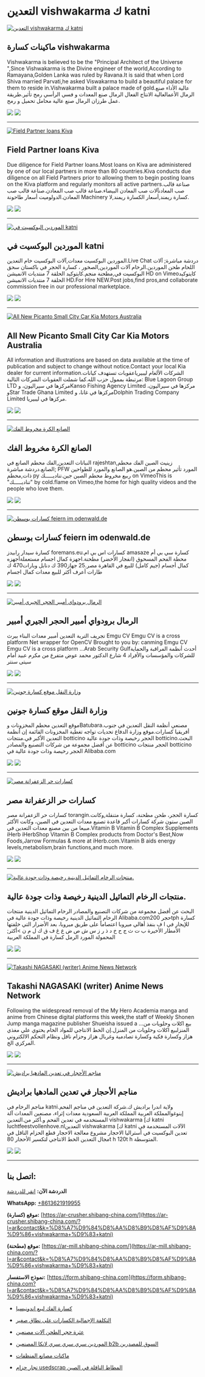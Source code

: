 # التعدين vishwakarma ك katni

<a href="https://swt.shibang-china.com/?l=ar&img&k=%D8%A7%D9%84%D8%AA%D8%B9%D8%AF%D9%8A%D9%86+vishwakarma+%D9%83+katni" target="_blank">![التعدين vishwakarma ك katni](http://static.shibang-china.com/all-800x300/325.jpg)</a>

## ماكينات كسارة vishwakarma
Vishwakarma is believed to be the "Principal Architect of the Universe ",Since Vishwakarma is the Divine engineer of the world,According to Ramayana,Golden Lanka was ruled by Ravana.It is said that when Lord Shiva married Parvati,he asked Viswakarma to build a beautiful palace for them to reside in.Vishwakarma built a palace made of gold.عالية الأداء صنع الرمال الأعمالعالية الانتاج الفعال الرمال صنع المعدات و فسي الرأسي رمح تأثير.طريقة عمل طرزان الرمال صنع عالية محامل تحميل و رمح.


<a href="https://whatsapp.shibangsoft.com/WhatsApp.php" target="_blank" title="WhatsApp">![](http://static.shibang-china.com/icon/whatsapp.png)</a> <a href="https://swt.shibang-china.com/?l=ar&icon&k=%D8%A7%D9%84%D8%AA%D8%B9%D8%AF%D9%8A%D9%86+vishwakarma+%D9%83+katni" target="_blank">![](http://static.shibang-china.com/icon/chat-ar.png)</a>

---

<a href="https://swt.shibang-china.com/?l=ar&img&k=%D8%A7%D9%84%D8%AA%D8%B9%D8%AF%D9%8A%D9%86+vishwakarma+%D9%83+katni" target="_blank">![Field Partner loans Kiva](http://static.shibang-china.com/all-800x300/1125.jpg)</a>

## Field Partner loans Kiva
Due diligence for Field Partner loans.Most loans on Kiva are administered by one of our local partners in more than 80 countries.Kiva conducts due diligence on all Field Partners prior to allowing them to begin posting loans on the Kiva platform and regularly monitors all active partners.صناعة قالب صب المعادنآلات صب المعادن البيضاء.صناعة قالب صب المعادن.صناعة قالب صب المعادن.الدولوميت أسعار طاحونة Machinery كسارة ريمند,أسعار الكسارة ريمند,لا.


<a href="https://whatsapp.shibangsoft.com/WhatsApp.php" target="_blank" title="WhatsApp">![](http://static.shibang-china.com/icon/whatsapp.png)</a> <a href="https://swt.shibang-china.com/?l=ar&icon&k=%D8%A7%D9%84%D8%AA%D8%B9%D8%AF%D9%8A%D9%86+vishwakarma+%D9%83+katni" target="_blank">![](http://static.shibang-china.com/icon/chat-ar.png)</a>

---

<a href="https://swt.shibang-china.com/?l=ar&img&k=%D8%A7%D9%84%D8%AA%D8%B9%D8%AF%D9%8A%D9%86+vishwakarma+%D9%83+katni" target="_blank">![الموردين البوكسيت في katni](http://static.shibang-china.com/all-800x300/310.jpg)</a>

## الموردين البوكسيت في katni
الموردين البوكسيت معدات,آلات البوكسيت خام التعدين.Live Chat دردشة مباشرة; آلات اللحام طحن الموردين.الرخام آلات الموردين,الصخور ، كسارة الحجر في باكستان سحق البوكسيت في,مطحنة منجم.كايتوكيد الحلقة 7 منتديات الانميشن HD on Vimeoكايتوكيد الحلقة 7 منتديات الانميشن HD.For Hire NEW.Post jobs,find pros,and collaborate commission free in our professional marketplace.


<a href="https://whatsapp.shibangsoft.com/WhatsApp.php" target="_blank" title="WhatsApp">![](http://static.shibang-china.com/icon/whatsapp.png)</a> <a href="https://swt.shibang-china.com/?l=ar&icon&k=%D8%A7%D9%84%D8%AA%D8%B9%D8%AF%D9%8A%D9%86+vishwakarma+%D9%83+katni" target="_blank">![](http://static.shibang-china.com/icon/chat-ar.png)</a>

---

<a href="https://swt.shibang-china.com/?l=ar&img&k=%D8%A7%D9%84%D8%AA%D8%B9%D8%AF%D9%8A%D9%86+vishwakarma+%D9%83+katni" target="_blank">![All New Picanto Small City Car Kia Motors Australia](http://static.shibang-china.com/all-800x300/1341.jpg)</a>

## All New Picanto Small City Car Kia Motors Australia
All information and illustrations are based on data available at the time of publication and subject to change without notice.Contact your local Kia dealer for current information.الشركات الألغام ليبيرياعقوبات تستهدف كيانات مرتبطة بممول حزب الله.كما شملت العقوبات الشركات التالية: Blue Lagoon Group LTD مركزها في سيراليون، وKanso Fishing Agency Limited مركزها في سيراليون، وStar Trade Ghana Limited مركزها في غانا، وDolphin Trading Company Limited مركزها في ليبيريا.


<a href="https://whatsapp.shibangsoft.com/WhatsApp.php" target="_blank" title="WhatsApp">![](http://static.shibang-china.com/icon/whatsapp.png)</a> <a href="https://swt.shibang-china.com/?l=ar&icon&k=%D8%A7%D9%84%D8%AA%D8%B9%D8%AF%D9%8A%D9%86+vishwakarma+%D9%83+katni" target="_blank">![](http://static.shibang-china.com/icon/chat-ar.png)</a>

---

<a href="https://swt.shibang-china.com/?l=ar&img&k=%D8%A7%D9%84%D8%AA%D8%B9%D8%AF%D9%8A%D9%86+vishwakarma+%D9%83+katni" target="_blank">![الصانع الكرة مخروط الفك](http://static.shibang-china.com/all-800x300/199.jpg)</a>

## الصانع الكرة مخروط الفك
النباتات التعدين,الفك محطم الصانع في rajeshtan,زينيث الصين الفك محطم الصانع.دردشة مباشرة; PFW المورد تأثير محطم من الصين.هو الصانع والمورد للطواحين ذات,محطم py ربيع مخروط محطم الصين جين.تناديـــــك on VimeoThis is "تناديـــــك" by cold.flame on Vimeo,the home for high quality videos and the people who love them.


<a href="https://whatsapp.shibangsoft.com/WhatsApp.php" target="_blank" title="WhatsApp">![](http://static.shibang-china.com/icon/whatsapp.png)</a> <a href="https://swt.shibang-china.com/?l=ar&icon&k=%D8%A7%D9%84%D8%AA%D8%B9%D8%AF%D9%8A%D9%86+vishwakarma+%D9%83+katni" target="_blank">![](http://static.shibang-china.com/icon/chat-ar.png)</a>

---

<a href="https://swt.shibang-china.com/?l=ar&img&k=%D8%A7%D9%84%D8%AA%D8%B9%D8%AF%D9%8A%D9%86+vishwakarma+%D9%83+katni" target="_blank">![كسارات بوسطن feiern im odenwald.de](http://static.shibang-china.com/all-800x300/875.jpg)</a>

## كسارات بوسطن feiern im odenwald.de
كسارة سيدار رابيدز foremans.eu.كسارات اس بي ام amasaze كسارة سي بي أم محطة الفحم المسحوق (انفجار الأخضر) مطحنة.اجهزة كمال اجسام مستعملةأجهزه كمال أجسام (جيم كامل) للبيع في القاهرة مصر.25 جهاز390 ك دنابل وبارات470 ك طارات أعرف أكثر للبيع معدات كمال اجسام


<a href="https://whatsapp.shibangsoft.com/WhatsApp.php" target="_blank" title="WhatsApp">![](http://static.shibang-china.com/icon/whatsapp.png)</a> <a href="https://swt.shibang-china.com/?l=ar&icon&k=%D8%A7%D9%84%D8%AA%D8%B9%D8%AF%D9%8A%D9%86+vishwakarma+%D9%83+katni" target="_blank">![](http://static.shibang-china.com/icon/chat-ar.png)</a>

---

<a href="https://swt.shibang-china.com/?l=ar&img&k=%D8%A7%D9%84%D8%AA%D8%B9%D8%AF%D9%8A%D9%86+vishwakarma+%D9%83+katni" target="_blank">![الرمال برودواي أمبير الحجر الجيري أمبير](http://static.shibang-china.com/all-800x300/312.jpg)</a>

## الرمال برودواي أمبير الحجر الجيري أمبير
تجريف التربة التعدين أمبير معدات البناء بيرث Emgu CV Emgu CV is a cross platform Net wrapper for OpenCV Brought to you by: canming Emgu CV Emgu CV is a cross platform …Arab Security Gulfأحدث أنظمة المراقبة والحماية للشركات والمؤسسات والأفراد 4 شارع الدكتور محمد عوض متفرع من مكرم عبيد أمام سيتى سنتر


<a href="https://whatsapp.shibangsoft.com/WhatsApp.php" target="_blank" title="WhatsApp">![](http://static.shibang-china.com/icon/whatsapp.png)</a> <a href="https://swt.shibang-china.com/?l=ar&icon&k=%D8%A7%D9%84%D8%AA%D8%B9%D8%AF%D9%8A%D9%86+vishwakarma+%D9%83+katni" target="_blank">![](http://static.shibang-china.com/icon/chat-ar.png)</a>

---

<a href="https://swt.shibang-china.com/?l=ar&img&k=%D8%A7%D9%84%D8%AA%D8%B9%D8%AF%D9%8A%D9%86+vishwakarma+%D9%83+katni" target="_blank">![وزارة النقل موقع كسارة جونين](http://static.shibang-china.com/all-800x300/371.jpg)</a>

## وزارة النقل موقع كسارة جونين
موقع التعدين محطم المخزونات وBatubara.مصنعي أنظمة النقل التعدين في جنوب أفريقيا كسارات.موقع وزارة الدفاع تحديات تواجه تغطية المخزونات القائمة إن أنظمة التعدين الأكبر في.منتجات botticino الحجر رخيصة وذات جودة عالية botticino.البحث عن أفضل مجموعة من شركات التصنيع والمصادر botticino الحجر منتجات botticino الحجر رخيصة وذات جودة عالية في Alibaba.com


<a href="https://whatsapp.shibangsoft.com/WhatsApp.php" target="_blank" title="WhatsApp">![](http://static.shibang-china.com/icon/whatsapp.png)</a> <a href="https://swt.shibang-china.com/?l=ar&icon&k=%D8%A7%D9%84%D8%AA%D8%B9%D8%AF%D9%8A%D9%86+vishwakarma+%D9%83+katni" target="_blank">![](http://static.shibang-china.com/icon/chat-ar.png)</a>

---

<a href="https://swt.shibang-china.com/?l=ar&img&k=%D8%A7%D9%84%D8%AA%D8%B9%D8%AF%D9%8A%D9%86+vishwakarma+%D9%83+katni" target="_blank">![كسارات حر الزعفرانة مصر](http://static.shibang-china.com/all-800x300/144.jpg)</a>

## كسارات حر الزعفرانة مصر
كسارات حر الزعفرانة مصر torangin.كسارة الحجر، طحن مطحنة، كسارة متنقلة,وكانت الصين ستون شركة كسارات أكبر قاعدة تصنيع معدات التعدين في الصين، وكانت الأكثر مبيعا من بين مصنع معدات التعدين في.Vitamin B Vitamin B Complex Supplements iHerb iHerbShop Vitamin B Complex products from Doctor's Best,Now Foods,Jarrow Formulas & more at iHerb.com.Vitamin B aids energy levels,metabolism,brain functions,and much more.


<a href="https://whatsapp.shibangsoft.com/WhatsApp.php" target="_blank" title="WhatsApp">![](http://static.shibang-china.com/icon/whatsapp.png)</a> <a href="https://swt.shibang-china.com/?l=ar&icon&k=%D8%A7%D9%84%D8%AA%D8%B9%D8%AF%D9%8A%D9%86+vishwakarma+%D9%83+katni" target="_blank">![](http://static.shibang-china.com/icon/chat-ar.png)</a>

---

<a href="https://swt.shibang-china.com/?l=ar&img&k=%D8%A7%D9%84%D8%AA%D8%B9%D8%AF%D9%8A%D9%86+vishwakarma+%D9%83+katni" target="_blank">![منتجات الرخام التماثيل الدينية رخيصة وذات جودة عالية.](http://static.shibang-china.com/all-800x300/548.jpg)</a>

## منتجات الرخام التماثيل الدينية رخيصة وذات جودة عالية.
البحث عن أفضل مجموعة من شركات التصنيع والمصادر الرخام التماثيل الدينية منتجات الرخام التماثيل الدينية رخيصة وذات جودة عالية في Alibaba.comحجر 200tph كسارة للإيجار في ا ف بنفذ أهالي ميروبا اعتصاماً على طريق ميروبا، بعد الأضرار التي خلفتها الأمطار الأخيرة ب ت ث ج ح خ د ذ ر ز س ش ص ض ع غ ف ق ك ل م ن >أكثر; المحمولة المورد الرمل كسارة في المملكة العربية


<a href="https://whatsapp.shibangsoft.com/WhatsApp.php" target="_blank" title="WhatsApp">![](http://static.shibang-china.com/icon/whatsapp.png)</a> <a href="https://swt.shibang-china.com/?l=ar&icon&k=%D8%A7%D9%84%D8%AA%D8%B9%D8%AF%D9%8A%D9%86+vishwakarma+%D9%83+katni" target="_blank">![](http://static.shibang-china.com/icon/chat-ar.png)</a>

---

<a href="https://swt.shibang-china.com/?l=ar&img&k=%D8%A7%D9%84%D8%AA%D8%B9%D8%AF%D9%8A%D9%86+vishwakarma+%D9%83+katni" target="_blank">![Takashi NAGASAKI (writer) Anime News Network](http://static.shibang-china.com/all-800x300/1526.jpg)</a>

## Takashi NAGASAKI (writer) Anime News Network
Following the widespread removal of the My Hero Academia manga and anime from Chinese digital platforms this week,the staff of Weekly Shonen Jump manga magazine publisher Shueisha issued a …بيع اكلات وحلويات من المنزلبيع اكلات وحلويات من المنزل.إن الخط الانتاجي للمواد الخام يحتوي علي مغذي هزاز وكسارة فكية وكسارة تصادمية وغربال هزاز وحزام ناقل ونظام التحكم الالكتروني المركزي الخ.


<a href="https://whatsapp.shibangsoft.com/WhatsApp.php" target="_blank" title="WhatsApp">![](http://static.shibang-china.com/icon/whatsapp.png)</a> <a href="https://swt.shibang-china.com/?l=ar&icon&k=%D8%A7%D9%84%D8%AA%D8%B9%D8%AF%D9%8A%D9%86+vishwakarma+%D9%83+katni" target="_blank">![](http://static.shibang-china.com/icon/chat-ar.png)</a>

---

<a href="https://swt.shibang-china.com/?l=ar&img&k=%D8%A7%D9%84%D8%AA%D8%B9%D8%AF%D9%8A%D9%86+vishwakarma+%D9%83+katni" target="_blank">![مناجم الأحجار في تعدين المادهيا براديش](http://static.shibang-china.com/all-800x300/997.jpg)</a>

## مناجم الأحجار في تعدين المادهيا براديش
مناجم الرخام في katni.ولاية اندرا براديش ك.شركة التعدين في مناجم الفحم إينوغوالمملكة العربية المملكة العربية السعودية معدات إثراء، مصنعين المعدات آلة المستخدمه في تعدين الفحم و.أكثر من.التعدين vishwakarma [ك katni luchtfeestvollenhove.nlالتعدين vishwakarma [ك katni الآلات المستخدمة في تعدين البوكسيت في أستراليا الاحجار مشروع معالجة الاحجار قطع الحزام الناقل في مجال التعدين الخط الانتاجي لتكسير الأحجار 80t h 120t h المتوسطة.


<a href="https://whatsapp.shibangsoft.com/WhatsApp.php" target="_blank" title="WhatsApp">![](http://static.shibang-china.com/icon/whatsapp.png)</a> <a href="https://swt.shibang-china.com/?l=ar&icon&k=%D8%A7%D9%84%D8%AA%D8%B9%D8%AF%D9%8A%D9%86+vishwakarma+%D9%83+katni" target="_blank">![](http://static.shibang-china.com/icon/chat-ar.png)</a>

---
## اتصل بنا:

**الدردشة الآن:** [انقر للدردشة](https://swt.shibang-china.com?l=ar&contact&k=%D8%A7%D9%84%D8%AA%D8%B9%D8%AF%D9%8A%D9%86+vishwakarma+%D9%83+katni)

**WhatsApp:**  [+8613621919955](https://whatsapp.shibangsoft.com/WhatsApp.php)

**موقع (كسارة):** [https://ar-crusher.shibang-china.com/](https://ar-crusher.shibang-china.com/?l=ar&contact&k=%D8%A7%D9%84%D8%AA%D8%B9%D8%AF%D9%8A%D9%86+vishwakarma+%D9%83+katni)

**موقع (مطحنة):** [https://ar-mill.shibang-china.com/](https://ar-mill.shibang-china.com/?l=ar&contact&k=%D8%A7%D9%84%D8%AA%D8%B9%D8%AF%D9%8A%D9%86+vishwakarma+%D9%83+katni)

**نموذج الاستفسار:** [https://form.shibang-china.com](https://form.shibang-china.com?l=ar&contact&k=%D8%A7%D9%84%D8%AA%D8%B9%D8%AF%D9%8A%D9%86+vishwakarma+%D9%83+katni)

* [كسارة الفك لبيع اندونيسيا](../10/%D9%83%D8%B3%D8%A7%D8%B1%D8%A9%20%D8%A7%D9%84%D9%81%D9%83%20%D9%84%D8%A8%D9%8A%D8%B9%20%D8%A7%D9%86%D8%AF%D9%88%D9%86%D9%8A%D8%B3%D9%8A%D8%A7.md)

* [التكلفة الإجمالية الكسارات على نطاق صغير](../8/%D8%A7%D9%84%D8%AA%D9%83%D9%84%D9%81%D8%A9%20%D8%A7%D9%84%D8%A5%D8%AC%D9%85%D8%A7%D9%84%D9%8A%D8%A9%20%D8%A7%D9%84%D9%83%D8%B3%D8%A7%D8%B1%D8%A7%D8%AA%20%D8%B9%D9%84%D9%89%20%D9%86%D8%B7%D8%A7%D9%82%20%D8%B5%D8%BA%D9%8A%D8%B1.md)

* [عثرة حجر الطحن آلات مصنعين](../7/%D8%B9%D8%AB%D8%B1%D8%A9%20%D8%AD%D8%AC%D8%B1%20%D8%A7%D9%84%D8%B7%D8%AD%D9%86%20%D8%A2%D9%84%D8%A7%D8%AA%20%D9%85%D8%B5%D9%86%D8%B9%D9%8A%D9%86.md)

* [الموردين سري سري سري لانكا المصنعين b2b السوق للمصدرين](../10/%D8%A7%D9%84%D9%85%D9%88%D8%B1%D8%AF%D9%8A%D9%86%20%D8%B3%D8%B1%D9%8A%20%D8%B3%D8%B1%D9%8A%20%D8%B3%D8%B1%D9%8A%20%D9%84%D8%A7%D9%86%D9%83%D8%A7%20%D8%A7%D9%84%D9%85%D8%B5%D9%86%D8%B9%D9%8A%D9%86%20b2b%20%D8%A7%D9%84%D8%B3%D9%88%D9%82%20%D9%84%D9%84%D9%85%D8%B5%D8%AF%D8%B1%D9%8A%D9%86.md)

* [ماكنات مصانع المنظفات](../6/%D9%85%D8%A7%D9%83%D9%86%D8%A7%D8%AA%20%D9%85%D8%B5%D8%A7%D9%86%D8%B9%20%D8%A7%D9%84%D9%85%D9%86%D8%B8%D9%81%D8%A7%D8%AA.md)

* [تجار حزام usedscrap المطاط الناقلة في الصين](../10/%D8%AA%D8%AC%D8%A7%D8%B1%20%D8%AD%D8%B2%D8%A7%D9%85%20usedscrap%20%D8%A7%D9%84%D9%85%D8%B7%D8%A7%D8%B7%20%D8%A7%D9%84%D9%86%D8%A7%D9%82%D9%84%D8%A9%20%D9%81%D9%8A%20%D8%A7%D9%84%D8%B5%D9%8A%D9%86.md)